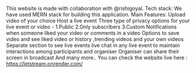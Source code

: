 
This website is made with collaboration with @rishigoyal. Tech stack: We have used MERN stack for building this application. Main Features: Upload video of your choice Host a live event Three type of privacy options for your live event or video - 1.Public 2.Only subscribers 3.Custom Notifications when someone liked your video or comments in a video Options to save video and see liked video or history ,trending videos and your own videos Separate section to see live events live chat in any live event to maintain interactions among participants and organiser Organiser can share their screen in broadcast And many more.. You can check the website live here : https://letstream.onrender.com/
